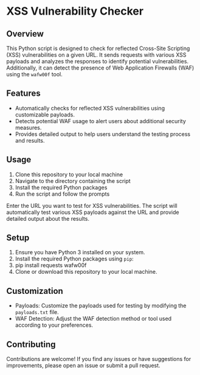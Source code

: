 # XSS Vulnerability Checker

## Overview

This Python script is designed to check for reflected Cross-Site Scripting (XSS) vulnerabilities on a given URL. It sends requests with various XSS payloads and analyzes the responses to identify potential vulnerabilities. Additionally, it can detect the presence of Web Application Firewalls (WAF) using the `wafw00f` tool.

## Features

- Automatically checks for reflected XSS vulnerabilities using customizable payloads.
- Detects potential WAF usage to alert users about additional security measures.
- Provides detailed output to help users understand the testing process and results.

## Usage

1. Clone this repository to your local machine
2. Navigate to the directory containing the script
3. Install the required Python packages
4. Run the script and follow the prompts

Enter the URL you want to test for XSS vulnerabilities.
The script will automatically test various XSS payloads against the URL and provide detailed output about the results.

## Setup

1. Ensure you have Python 3 installed on your system.
2. Install the required Python packages using `pip`:
3. pip install requests wafw00f
4. Clone or download this repository to your local machine.

## Customization

- Payloads: Customize the payloads used for testing by modifying the `payloads.txt` file.
- WAF Detection: Adjust the WAF detection method or tool used according to your preferences.

## Contributing

Contributions are welcome! If you find any issues or have suggestions for improvements, please open an issue or submit a pull request.











